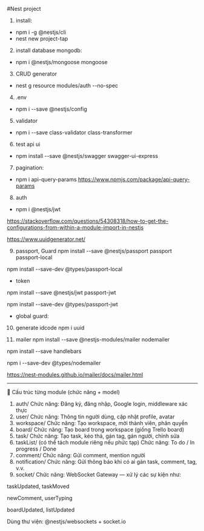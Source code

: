 #Nest project
1. install: 
+ npm i -g @nestjs/cli
+ nest new project-tap

2. install database mongodb:
+ npm i @nestjs/mongoose mongoose

3. CRUD generator 
+ nest g resource modules/auth --no-spec

4. .env
+ npm i --save @nestjs/config

5. validator
+ npm i --save class-validator class-transformer

6. test api ui
+ npm install --save @nestjs/swagger swagger-ui-express

7. pagination:
+ npm i api-query-params
https://www.npmjs.com/package/api-query-params

8. auth
+ npm i @nestjs/jwt

https://stackoverflow.com/questions/54308318/how-to-get-the-configurations-from-within-a-module-import-in-nestjs

https://www.uuidgenerator.net/


9. passport, Guard
npm install --save @nestjs/passport passport passport-local

npm install --save-dev @types/passport-local

+ token

 npm install --save @nestjs/jwt passport-jwt

 npm install --save-dev @types/passport-jwt

 + global guard:

10. generate idcode
npm i uuid

11. mailer
npm install --save @nestjs-modules/mailer nodemailer

npm install --save handlebars

npm i --save-dev @types/nodemailer
 

 https://nest-modules.github.io/mailer/docs/mailer.html


 *********
 🧩 Cấu trúc từng module (chức năng + model)
1. auth/
Chức năng: Đăng ký, đăng nhập, Google login, middleware xác thực
2. user/
Chức năng: Thông tin người dùng, cập nhật profile, avatar
3. workspace/
Chức năng: Tạo workspace, mời thành viên, phân quyền
4. board/
Chức năng: Tạo board trong workspace (giống Trello board)
5. task/
Chức năng: Tạo task, kéo thả, gán tag, gán người, chỉnh sửa
6. taskList/ (có thể tách module riêng nếu phức tạp)
Chức năng: To do / In progress / Done
7. comment/
Chức năng: Gửi comment, mention người
8. notification/
Chức năng: Gửi thông báo khi có ai gán task, comment, tag, v.v.
9. socket/
Chức năng: WebSocket Gateway — xử lý các sự kiện như:

taskUpdated, taskMoved

newComment, userTyping

boardUpdated, listUpdated

Dùng thư viện: @nestjs/websockets + socket.io




